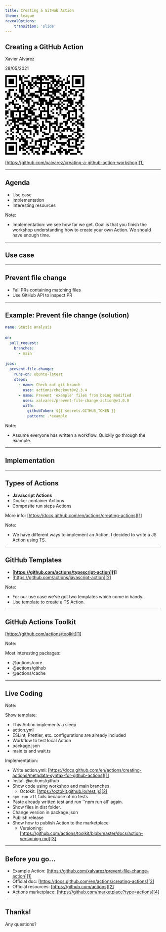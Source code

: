 ```yaml
---
title: Creating a GitHub Action
theme: league
revealOptions:
    transition: 'slide'
---
```


<!-- markdownlint-disable-file no-trailing-punctuation no-inline-html -->

## Creating a GitHub Action

Xavier Alvarez

28/05/2021

<img class="plain" src="img/qr-repo.png"/>

[https://github.com/xalvarez/creating-a-github-action-workshop][1]

[1]: https://github.com/xalvarez/creating-a-github-action-workshop

---

## Agenda

* Use case
* Implementation
* Interesting resources

Note:

* Implementation: we see how far we get. Goal is that you finish the workshop understanding
how to create your own Action. We should have enough time.

---

## Use case

---

## Prevent file change

* Fail PRs containing matching files
* Use GitHub API to inspect PR

---

## Example: Prevent file change (solution)

```yml
name: Static analysis

on:
  pull_request:
    branches:
      - main

jobs:
  prevent-file-change:
    runs-on: ubuntu-latest
    steps:
      - name: Check-out git branch
        uses: actions/checkout@v2.3.4
      - name: Prevent 'example' files from being modified
        uses: xalvarez/prevent-file-change-action@v1.0.0
        with:
          githubToken: ${{ secrets.GITHUB_TOKEN }}
          pattern: .*example
```

Note:

* Assume everyone has written a workflow. Quickly go through the example.

---

## Implementation

---

## Types of Actions

* **Javascript Actions**
* Docker container Actions
* Composite run steps Actions

More info: [https://docs.github.com/en/actions/creating-actions][1]

[1]: https://docs.github.com/en/actions/creating-actions

Note:

* We have different ways to implement an Action.
I decided to write a JS Action using TS.

---

## GitHub Templates

* **[https://github.com/actions/typescript-action][1]**
* [https://github.com/actions/javascript-action][2]

[1]: https://github.com/actions/typescript-action
[2]: https://github.com/actions/javascript-action

Note:

* For our use case we've got two templates which come in handy.
* Use template to create a TS Action.

---

## GitHub Actions Toolkit

[https://github.com/actions/toolkit][1]

[1]: https://github.com/actions/toolkit

Note:

Most interesting packages:

* @actions/core
* @actions/github
* @actions/cache

---

## Live Coding

Note:

Show template:

* This Action implements a sleep
* action.yml
* ESLint, Prettier, etc. configurations are already included
* Workflow to test local Action
* package.json
* main.ts and wait.ts

Implementation:

* Write action.yml: [https://docs.github.com/en/actions/creating-actions/metadata-syntax-for-github-actions][1]
* Install @actions/github
* Show code using workshop and main branches
  * Octokit: [https://octokit.github.io/rest.js][2]
* `npm run all` fails because of no tests
* Paste already written test and run ``npm run all` again.
* Show files in dist folder.
* Change version in package.json
* Publish release
* Show how to publish Action to the marketplace
  * Versioning: [https://github.com/actions/toolkit/blob/master/docs/action-versioning.md][3]

[1]: https://docs.github.com/en/actions/creating-actions/metadata-syntax-for-github-actions
[2]: https://octokit.github.io/rest.js
[3]: https://github.com/actions/toolkit/blob/master/docs/action-versioning.md

---

## Before you go...

* Example Action: [https://github.com/xalvarez/prevent-file-change-action][1]
* Official doc: [https://docs.github.com/en/actions/creating-actions][3]
* Official resources: [https://github.com/actions][2]
* Actions marketplace: [https://github.com/marketplace?type=actions][4]

[1]: https://github.com/xalvarez/prevent-file-change-action
[2]: https://github.com/actions
[3]: https://docs.github.com/en/actions/creating-actions
[4]: https://github.com/marketplace?type=actions

---

## Thanks!

Any questions?
